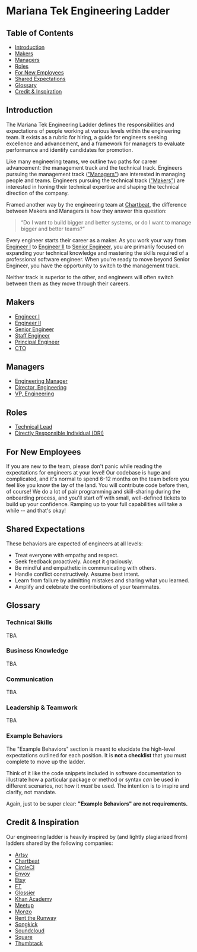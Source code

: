 # Mariana Tek Engineering Ladder

## Table of Contents

- [Introduction](#foo)
- [Makers](#makers)
- [Managers](#managers)
- [Roles](#roles)
- [For New Employees](#for-new-employees)
- [Shared Expectations](#shared-expectations)
- [Glossary](#glossary)
- [Credit & Inspiration](#credit-where-credit-is-due)

## Introduction

The Mariana Tek Engineering Ladder defines the responsibilities and expectations of people working at various levels within the engineering team. It exists as a rubric for hiring, a guide for engineers seeking excellence and advancement, and a framework for managers to evaluate performance and identify candidates for promotion.

Like many engineering teams, we outline two paths for career advancement: the management track and the technical track. Engineers pursuing the management track (["Managers"](#managers)) are interested in managing people and teams. Engineers pursuing the technical track (["Makers"](#makers)) are interested in honing their technical expertise and shaping the technical direction of the company.

Framed another way by the engineering team at [Chartbeat](https://engineering.chartbeat.com/2015/06/05/engineering-ladders/), the difference between Makers and Managers is how they answer this question:

> “Do I want to build bigger and better systems, or do I want to manage bigger and better teams?”

Every engineer starts their career as a maker. As you work your way from [Engineer I](makers/engineer_i.md) to [Engineer II](makers/engineer_ii.md) to [Senior Engineer](makers/senior_engineer.md), you are primarily focused on expanding your technical knowledge and mastering the skills required of a professional software engineer. When you're ready to move beyond Senior Engineer, you have the opportunity to switch to the management track.

Neither track is superior to the other, and engineers will often switch between them as they move through their careers.

## Makers

* [Engineer I](makers/engineer_i.md)
* [Engineer II](makers/engineer_ii.md)
* [Senior Engineer](makers/senior_engineer.md)
* [Staff Engineer](makers/staff_engineer.md)
* [Principal Engineer](makers/principal_engineer.md)
* [CTO](makers/cto.md)

## Managers

* [Engineering Manager](managers/engineering_manager.md)
* [Director, Engineering](managers/director_engineering.md)
* [VP, Engineering](managers/vp_engineering.md)

## Roles

* [Technical Lead](roles/technical_lead.md)
* [Directly Responsible Individual (DRI)](roles/directly_responsible_individual.md)

## For New Employees

If you are new to the team, please don't panic while reading the expectations for engineers at your level! Our codebase is huge and complicated, and it's normal to spend 6-12 months on the team before you feel like you know the lay of the land. You will contribute code before then, of course! We do a lot of pair programming and skill-sharing during the onboarding process, and you'll start off with small, well-defined tickets to build up your confidence. Ramping up to your full capabilities will take a while -- and that's okay!

## Shared Expectations

These behaviors are expected of engineers at all levels:

- Treat everyone with empathy and respect.
- Seek feedback proactively. Accept it graciously.
- Be mindful and empathetic in communicating with others.
- Handle conflict constructively. Assume best intent.
- Learn from failure by admitting mistakes and sharing what you learned.
- Amplify and celebrate the contributions of your teammates.

## Glossary

### Technical Skills
TBA

### Business Knowledge
TBA

### Communication
TBA

### Leadership & Teamwork
TBA

### Example Behaviors

The "Example Behaviors" section is meant to elucidate the high-level expectations outlined for each position. It is **not a checklist** that you must complete to move up the ladder. 

Think of it like the code snippets included in software documentation to illustrate how a particular package or method or syntax *can* be used in different scenarios, not how it *must* be used. The intention is to inspire and clarify, not mandate.

Again, just to be super clear: **"Example Behaviors" are not requirements.**

## Credit & Inspiration

Our engineering ladder is heavily inspired by (and lightly plagiarized from) ladders shared by the following companies:

- [Artsy](https://artsy.github.io/blog/2015/04/03/artsy-engineering-compensation-framework/)
- [Chartbeat](https://engineering.chartbeat.com/2015/06/05/engineering-ladders/)
- [CircleCI](https://circleci.com/blog/why-we-re-designed-our-engineering-career-paths-at-circleci/)
- [Envoy](https://github.com/envoy/Engineering/blob/master/engineering_bands.md)
- [Etsy](https://etsy.github.io/Etsy-Engineering-Career-Ladder/)
- [FT](https://engineering-progression.ft.com/)
- [Glossier](https://ladder.glossier.io/)
- [Khan Academy](https://docs.google.com/document/d/1qr0d05X5-AsyDYqKRCfgGGcWSshTMd_vfTggfhDpbls/edit#)
- [Meetup](https://github.com/meetup/engineering-roles)
- [Monzo](https://progression.monzo.com/engineering/backend)
- [Rent the Runway](https://dresscode.renttherunway.com/blog/ladder)
- [Songkick](https://www.songkick.com/downloads/growth-framework/sk-growth-framework.pdf)
- [Soundcloud](https://developers.soundcloud.com/blog/engineering-levels)
- [Square](https://docs.google.com/spreadsheets/d/12h50IYqd7fsO7tJ0l1OuHYbz5vN2d24a8EIDFhu2AZQ/edit#gid=2035430096)
- [Thumbtack](https://docs.google.com/spreadsheets/d/15ACBs-crUHnqf1wANUQwX9oZIDOi5tvJJXGWpKTcf00/edit#gid=0)
